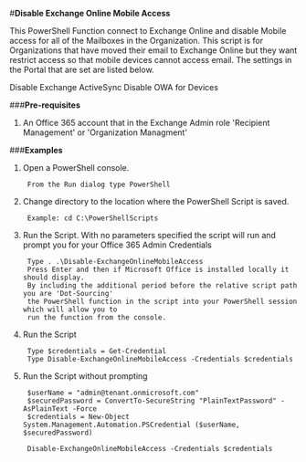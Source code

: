 ﻿#**Disable Exchange Online Mobile Access**

This PowerShell Function connect to Exchange Online and disable Mobile access for all of the Mailboxes in the Organization. This script is for Organizations that have moved their email to Exchange Online but they want restrict access so that mobile devices cannot access email. The settings in the Portal that are set are listed below.

Disable Exchange ActiveSync
Disable OWA for Devices

###**Pre-requisites**

1. An Office 365 account that in the Exchange Admin role 'Recipient Management' or 'Organization Managment'

###**Examples**

1. Open a PowerShell console.

		From the Run dialog type PowerShell 
		
2. Change directory to the location where the PowerShell Script is saved.

		Example: cd C:\PowerShellScripts
		
2. Run the Script. With no parameters specified the script will run and prompt you for your Office 365 Admin Credentials

		Type . .\Disable-ExchangeOnlineMobileAccess
		Press Enter and then if Microsoft Office is installed locally it should display. 
		By including the additional period before the relative script path you are 'Dot-Sourcing' 
		the PowerShell function in the script into your PowerShell session which will allow you to 
		run the function from the console.
	
3. Run the Script 

		Type $credentials = Get-Credential
		Type Disable-ExchangeOnlineMobileAccess -Credentials $credentials

4. Run the Script without prompting

		$userName = "admin@tenant.onmicrosoft.com"
		$securedPassword = ConvertTo-SecureString "PlainTextPassword" -AsPlainText -Force
		$credentials = New-Object System.Management.Automation.PSCredential ($userName, $securedPassword)

		Disable-ExchangeOnlineMobileAccess -Credentials $credentials
	

	

